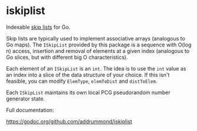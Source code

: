 # iskiplist

Indexable
[skip lists](https://en.wikipedia.org/wiki/Skip_list) for Go.

Skip lists are typically used to implement associative arrays (analogous to Go
maps). The `ISkipList` provided by this package is a sequence with O(log n)
access, insertion and removal of elements at a given index (analogous to Go
slices, but with different big O characteristics).

Each element of an `ISkipList` is an `int`. The idea is to use the `int` value
as an index into a slice of the data structure of your choice. If this isn't
feasible, you can modify `ElemType`, `elemToDist` and `distToElem`.

Each `ISkipList` maintains its own local PCG pseudorandom number generator
state.

Full documentation:

https://godoc.org/github.com/addrummond/iskiplist